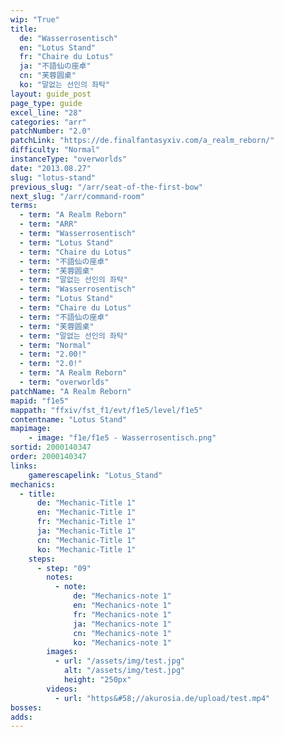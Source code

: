```yaml
---
wip: "True"
title:
  de: "Wasserrosentisch"
  en: "Lotus Stand"
  fr: "Chaire du Lotus"
  ja: "不語仙の座卓"
  cn: "芙蓉圆桌"
  ko: "말없는 선인의 좌탁"
layout: guide_post
page_type: guide
excel_line: "28"
categories: "arr"
patchNumber: "2.0"
patchLink: "https://de.finalfantasyxiv.com/a_realm_reborn/"
difficulty: "Normal"
instanceType: "overworlds"
date: "2013.08.27"
slug: "lotus-stand"
previous_slug: "/arr/seat-of-the-first-bow"
next_slug: "/arr/command-room"
terms:
  - term: "A Realm Reborn"
  - term: "ARR"
  - term: "Wasserrosentisch"
  - term: "Lotus Stand"
  - term: "Chaire du Lotus"
  - term: "不語仙の座卓"
  - term: "芙蓉圆桌"
  - term: "말없는 선인의 좌탁"
  - term: "Wasserrosentisch"
  - term: "Lotus Stand"
  - term: "Chaire du Lotus"
  - term: "不語仙の座卓"
  - term: "芙蓉圆桌"
  - term: "말없는 선인의 좌탁"
  - term: "Normal"
  - term: "2.00!"
  - term: "2.0!"
  - term: "A Realm Reborn"
  - term: "overworlds"
patchName: "A Realm Reborn"
mapid: "f1e5"
mappath: "ffxiv/fst_f1/evt/f1e5/level/f1e5"
contentname: "Lotus Stand"
mapimage:
    - image: "f1e/f1e5 - Wasserrosentisch.png"
sortid: 2000140347
order: 2000140347
links:
    gamerescapelink: "Lotus_Stand"
mechanics:
  - title:
      de: "Mechanic-Title 1"
      en: "Mechanic-Title 1"
      fr: "Mechanic-Title 1"
      ja: "Mechanic-Title 1"
      cn: "Mechanic-Title 1"
      ko: "Mechanic-Title 1"
    steps:
      - step: "09"
        notes:
          - note:
              de: "Mechanics-note 1"
              en: "Mechanics-note 1"
              fr: "Mechanics-note 1"
              ja: "Mechanics-note 1"
              cn: "Mechanics-note 1"
              ko: "Mechanics-note 1"
        images:
          - url: "/assets/img/test.jpg"
            alt: "/assets/img/test.jpg"
            height: "250px"
        videos:
          - url: "https&#58;//akurosia.de/upload/test.mp4"
bosses:
adds:
---
```


